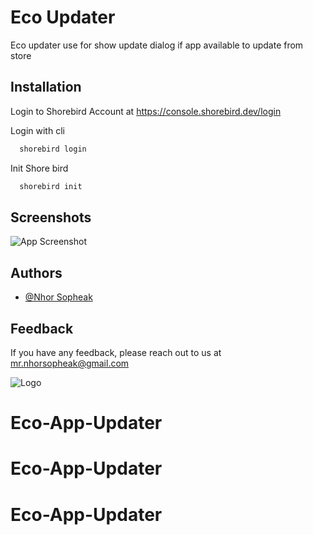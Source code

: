 
# Eco Updater

Eco updater use for show update dialog if app available to update from store


## Installation

Login to Shorebird Account at https://console.shorebird.dev/login

Login with cli
```bash
  shorebird login
```
Init Shore bird
```bash
  shorebird init
```
    
## Screenshots

![App Screenshot]()


## Authors

- [@Nhor Sopheak](https://github.com/nhorsopheak)


## Feedback

If you have any feedback, please reach out to us at mr.nhorsopheak@gmail.com


![Logo](https://kravanh.com/images/kravanh-eco.svg)

# Eco-App-Updater
# Eco-App-Updater
# Eco-App-Updater
